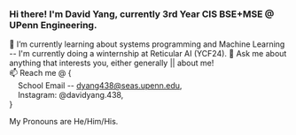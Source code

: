 ### Hi there! I'm David Yang, currently 3rd Year CIS BSE+MSE @ UPenn Engineering. 

🌱 I’m currently learning about systems programming and Machine Learning -- I'm currently doing a winternship at Reticular AI (YCF24).
💬 Ask me about anything that interests you, either generally || about me!\
📫 Reach me @ {\
  &nbsp;&nbsp;&nbsp;&nbsp;School Email -- dyang438@seas.upenn.edu,\
  &nbsp;&nbsp;&nbsp;&nbsp;Instagram: @davidyang.438,\
}

My Pronouns are He/Him/His.

<!--
**dyang438/dyang438** is a ✨ _special_ ✨ repository because its `README.md` (this file) appears on your GitHub profile.

Here are some ideas to get you started:

- 🔭 I’m currently working on ...
- 🌱 I’m currently learning ...
- 👯 I’m looking to collaborate on ...
- 🤔 I’m looking for help with ...
- 💬 Ask me about ...
- 📫 How to reach me: ...
- 😄 Pronouns: ...
- ⚡ Fun fact: ...
-->
